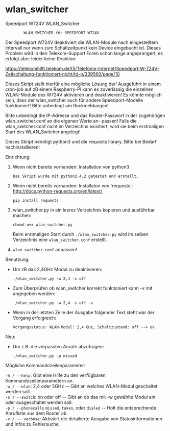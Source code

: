 # wlan_switcher
Speedport W724V WLAN_Switcher

            WLAN_SWITCHER für SPEEDPORT W724V

Der Speedport W724V deaktiviert die WLAN-Module nach eingestelltem
Intervall nur wenn zum Schaltzeitpunkt kein Device eingebucht ist.
Dieses Problem wird in den Telekom-Support Foren schon lange
angeprangert, es erfolgt aber leider keine Reaktion:

https://telekomhilft.telekom.de/t5/Telefonie-Internet/Speedport-W-724V-Zeitschaltung-funktioniert-nicht/td-p/339560/page/10

Dieses Skript stellt hierfür eine mögliche Lösung dar!
Ausgeführt in einem cron-job auf zB einem Raspberry-PI kann es
zuverlässig die einzelnen WLAN-Module des W724V aktivieren und
deaktivieren!
Es könnte möglich sein, dass der wlan_switcher auch für andere
Speedport-Modelle funktioniert! Bitte unbedingt um Rückmeldungen!

Bitte unbedingt die IP-Adresse und das Router-Passwort in
der zugehörigen wlan_switcher.conf an die eigenen Werte an-
passen!
Falls die wlan_switcher.conf nicht im Verzeichns exisitiert, wird
sie beim erstmaligen Start des WLAN_Switcher angelegt!

Dieses Skript benötigt python3 und die requests library.
Bitte bei Bedarf nachinstallieren!
 
Einrichtung:

1. Wenn nicht bereits vorhanden: Installation von python3

	`Das Skript wurde mit python3.4.2 getestet und erstellt.`
2. Wenn nicht bereits vorhanden: Installaton von 'requests': http://docs.python-requests.org/en/latest/

	`pip install requests`
3. wlan_switcher.py in ein leeres Verzeichnis kopieren und ausführbar machen:

	`chmod u+x wlan_switcher.py`
	
	Beim erstmaligen Start durch `./wlan_switcher.py` wird im selben Verzeichnis eine `wlan_switcher.conf` erstellt.
4. `wlan_switcher.conf` anpassen!
 
Benutzung:
* Um zB das 2,4GHz Modul zu deaktivieren:

  `./wlan_switcher.py -w 2,4 -s off`
* Zum Überprüfen ob wlan_switcher korrekt funktioniert kann -v mit angegeben werden:

  `./wlan_switcher.py -w 2,4 -s off -v`
* Wenn in der letzten Zeile der Ausgabe folgender Text steht war der Vorgang erfolgreich:

  `Vorgangsstatus: WLAN-Modul: 2,4 GHz, Schaltzustand: off --> ok`
  
Neu:
* Um z.B. die verpassten Anrufe abzufragen:

  `./wlan_switcher.py -p missed`
 
 
Mögliche Kommandozeilenparameter:

`-h / --help`: Gibt eine Hilfe zu den verfügbaren Kommandozeilenparametern an.  
`-w / --wlan`: 2,4 oder 5GHz -- Gibt an welches WLAN-Modul geschaltet werden soll.  
`-s / --switch`: on oder off -- Gibt an ob das mit -w gewählte Modul ein oder ausgeschaltet werden soll.  
`-p / --phonecalls` `missed`, `taken`, oder `dialed` -- Holt die entsprechende Anrufliste aus dem Router ab.  
`-v / -- verbose`: Aktiviert die detailierte Ausgabe von Statusinformationen und Infos zu Fehlersuche.  
 
